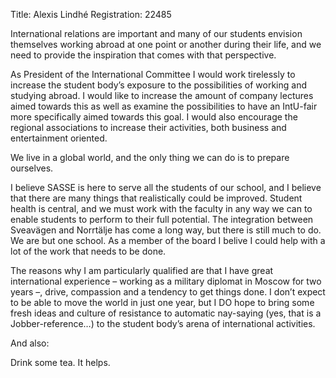 Title: Alexis Lindhé
Registration: 22485

International relations are important and many of our students envision themselves working abroad at one point or another during their life, and we need to provide the inspiration that comes with that perspective.

As President of the International Committee I would work tirelessly to increase the student body’s exposure to the possibilities of working and studying abroad. I would like to increase the amount of company lectures aimed towards this as well as examine the possibilities to have an IntU-fair more specifically aimed towards this goal. I would also encourage the regional associations to increase their activities, both business and entertainment oriented.

We live in a global world, and the only thing we can do is to prepare ourselves.

I believe SASSE is here to serve all the students of our school, and I believe that there are many things that realistically could be improved. Student health is central, and we must work with the faculty in any way we can to enable students to perform to their full potential. The integration between Sveavägen and Norrtälje has come a long way, but there is still much to do. We are but one school. As a member of the board I belive I could help with a lot of the work that needs to be done.

The reasons why I am particularly qualified are that I have great international experience – working as a military diplomat in Moscow for two years –, drive, compassion and a tendency to get things done. I don’t expect to be able to move the world in just one year, but I DO hope to bring some fresh ideas and culture of resistance to automatic nay-saying (yes, that is a Jobber-reference…) to the student body’s arena of international activities.

And also:

Drink some tea. It helps.
